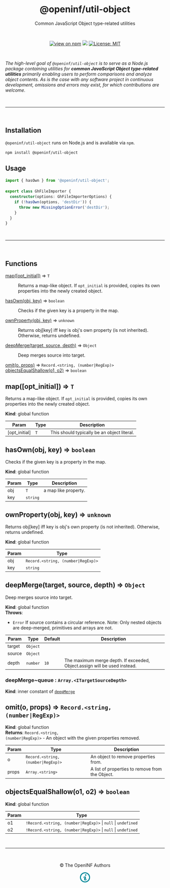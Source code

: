 <h1 align="center">@openinf/util-object</h1>

<p align="center">Common JavaScript Object type-related utilities</p>

<br />

<p align="center">
  <a href="https://www.npmjs.com/package/@openinf/util-object"><img src="https://img.shields.io/npm/v/@openinf/util-object?style=plastic" alt="view on npm" /></a>
  <img src="https://img.shields.io/github/languages/top/openinf/util-object?color=blue&style=plastic" />
  <a href="https://opensource.org/licenses/MIT"><img src="https://img.shields.io/github/license/openinf/util-object?color=blue&style=plastic" alt="License: MIT" /></a>
</p>

<br />

_The high-level goal of `@openinf/util-object` is to serve as a Node.js
package containing utilities for **common JavaScript Object type-related
utilities** primarily enabling users to perform comparisons and analyze object
contents. As is the case with any software project in continuous
development, omissions and errors may exist, for which contributions are
welcome._

<br />

---

<br />

## Installation

`@openinf/util-object` runs on Node.js and is available via `npm`.

```bash
npm install @openinf/util-object
```

## Usage

```ts
import { hasOwn } from '@openinf/util-object';

export class GhFileImporter {
  constructor(options: GhFileImporterOptions) {
    if (!hasOwn(options, 'destDir')) {
      throw new MissingOptionError('destDir');
    }
  }
}
```

<br />

---

<br />

## Functions

<dl>
<dt><a href="#map">map([opt_initial])</a> ⇒ <code>T</code></dt>
<dd><p>Returns a map-like object. If <code>opt_initial</code> is provided, copies its own
properties into the newly created object.</p>
</dd>
<dt><a href="#hasOwn">hasOwn(obj, key)</a> ⇒ <code>boolean</code></dt>
<dd><p>Checks if the given key is a property in the map.</p>
</dd>
<dt><a href="#ownProperty">ownProperty(obj, key)</a> ⇒ <code>unknown</code></dt>
<dd><p>Returns obj[key] iff key is obj&#39;s own property (is not inherited).
Otherwise, returns undefined.</p>
</dd>
<dt><a href="#deepMerge">deepMerge(target, source, depth)</a> ⇒ <code>Object</code></dt>
<dd><p>Deep merges source into target.</p>
</dd>
<dt><a href="#omit">omit(o, props)</a> ⇒ <code>Record.&lt;string, (number|RegExp)&gt;</code></dt>
<dd></dd>
<dt><a href="#objectsEqualShallow">objectsEqualShallow(o1, o2)</a> ⇒ <code>boolean</code></dt>
<dd></dd>
</dl>

<a name="map"></a>

## map([opt_initial]) ⇒ <code>T</code>
Returns a map-like object. If `opt_initial` is provided, copies its own
properties into the newly created object.

**Kind**: global function  

| Param | Type | Description |
| --- | --- | --- |
| [opt_initial] | <code>T</code> | This should typically be an object literal. |

<a name="hasOwn"></a>

## hasOwn(obj, key) ⇒ <code>boolean</code>
Checks if the given key is a property in the map.

**Kind**: global function  

| Param | Type | Description |
| --- | --- | --- |
| obj | <code>T</code> | a map like property. |
| key | <code>string</code> |  |

<a name="ownProperty"></a>

## ownProperty(obj, key) ⇒ <code>unknown</code>
Returns obj[key] iff key is obj's own property (is not inherited).
Otherwise, returns undefined.

**Kind**: global function  

| Param | Type |
| --- | --- |
| obj | <code>Record.&lt;string, (number\|RegExp)&gt;</code> | 
| key | <code>string</code> | 

<a name="deepMerge"></a>

## deepMerge(target, source, depth) ⇒ <code>Object</code>
Deep merges source into target.

**Kind**: global function  
**Throws**:

- <code>Error</code> If source contains a circular reference.
Note: Only nested objects are deep-merged, primitives and arrays are not.


| Param | Type | Default | Description |
| --- | --- | --- | --- |
| target | <code>Object</code> |  |  |
| source | <code>Object</code> |  |  |
| depth | <code>number</code> | <code>10</code> | The maximum merge depth. If exceeded, Object.assign                       will be used instead. |

<a name="deepMerge..queue"></a>

### deepMerge~queue : <code>Array.&lt;ITargetSourceDepth&gt;</code>
**Kind**: inner constant of [<code>deepMerge</code>](#deepMerge)  
<a name="omit"></a>

## omit(o, props) ⇒ <code>Record.&lt;string, (number\|RegExp)&gt;</code>
**Kind**: global function  
**Returns**: <code>Record.&lt;string, (number\|RegExp)&gt;</code> - An object with the given properties removed.  

| Param | Type | Description |
| --- | --- | --- |
| o | <code>Record.&lt;string, (number\|RegExp)&gt;</code> | An object to remove properties from. |
| props | <code>Array.&lt;string&gt;</code> | A list of properties to remove from the Object. |

<a name="objectsEqualShallow"></a>

## objectsEqualShallow(o1, o2) ⇒ <code>boolean</code>
**Kind**: global function  

| Param | Type |
| --- | --- |
| o1 | <code>!Record.&lt;string, (number\|RegExp)&gt;</code> \| <code>null</code> \| <code>undefined</code> | 
| o2 | <code>!Record.&lt;string, (number\|RegExp)&gt;</code> \| <code>null</code> \| <code>undefined</code> | 


<br />

---

<br />

<p align="center">&copy; The OpenINF Authors</center></p>
<p align="center"><img height="32px" width="32px" src="https://raw.githubusercontent.com/openinf/openinf.github.io/live/logo.svg" /></p>
